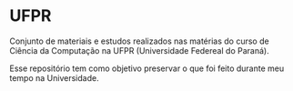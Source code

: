 # UFPR
Conjunto de materiais e estudos realizados nas matérias do curso de Ciência da Computação na UFPR (Universidade Federeal do Paraná).

Esse repositório tem como objetivo preservar o que foi feito durante meu tempo na Universidade.
